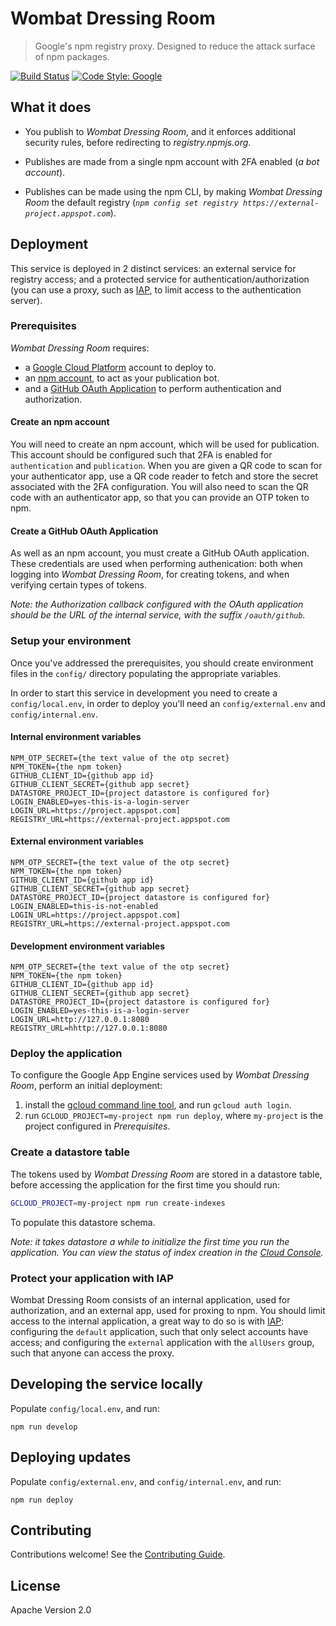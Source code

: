 # Wombat Dressing Room

> Google's npm registry proxy. Designed to reduce the attack surface of npm packages.

[![Build Status](https://github.com/GoogleCloudPlatform/wombat-dressing-room/workflows/ci/badge.svg)](https://github.com/GoogleCloudPlatform/wombat-dressing-room/actions)
[![Code Style: Google](https://img.shields.io/badge/code%20style-google-blueviolet.svg)](https://github.com/google/gts)

## What it does

- You publish to _Wombat Dressing Room_, and it enforces additional security
  rules, before redirecting to _registry.npmjs.org_.

- Publishes are made from a single npm account with 2FA enabled (_a
  bot account_).

- Publishes can be made using the npm CLI, by making _Wombat Dressing Room_
  the default registry
  (_`npm config set registry https://external-project.appspot.com`_).

## Deployment

This service is deployed in 2 distinct services: an external service
for registry access; and a protected service for authentication/authorization
(you can use a proxy, such as [IAP](https://cloud.google.com/iap/), to
limit access to the authentication server).

### Prerequisites

_Wombat Dressing Room_ requires:

- a [Google Cloud Platform](https://cloud.google.com/) account to deploy to.
- an [npm account](https://www.npmjs.com/signup), to act as your
  publication bot.
- and a [GitHub OAuth Application](https://developer.github.com/apps/building-oauth-apps/creating-an-oauth-app/)
  to perform authentication and authorization.

#### Create an npm account

You will need to create an npm account, which will be used for publication.
This account should be configured such that 2FA is enabled for `authentication`
and `publication`. When you are given a QR code to scan for your authenticator
app, use a QR code reader to fetch and store the secret associated with the
2FA configuration. You will also need to scan the QR code with an authenticator
app, so that you can provide an OTP token to npm.

#### Create a GitHub OAuth Application

As well as an npm account, you must create a GitHub OAuth application. These
credentials are used when performing authenication: both when logging into
_Wombat Dressing Room_, for creating tokens, and when verifying certain types
of tokens.

_Note: the Authorization callback configured with the OAuth application
should be the URL of the internal service, with the suffix `/oauth/github`._

### Setup your environment

Once you've addressed the prerequisites, you should create environment files in
the `config/` directory populating the appropriate variables.

In order to start this service in development you need to create a
`config/local.env`, in order to deploy you'll need an `config/external.env` and
`config/internal.env`.

#### Internal environment variables

```
NPM_OTP_SECRET={the text value of the otp secret}
NPM_TOKEN={the npm token}
GITHUB_CLIENT_ID={github app id}
GITHUB_CLIENT_SECRET={github app secret}
DATASTORE_PROJECT_ID={project datastore is configured for}
LOGIN_ENABLED=yes-this-is-a-login-server
LOGIN_URL=https://project.appspot.com]
REGISTRY_URL=https://external-project.appspot.com
```

#### External environment variables

```
NPM_OTP_SECRET={the text value of the otp secret}
NPM_TOKEN={the npm token}
GITHUB_CLIENT_ID={github app id}
GITHUB_CLIENT_SECRET={github app secret}
DATASTORE_PROJECT_ID={project datastore is configured for}
LOGIN_ENABLED=this-is-not-enabled
LOGIN_URL=https://project.appspot.com]
REGISTRY_URL=https://external-project.appspot.com
```

#### Development environment variables

```
NPM_OTP_SECRET={the text value of the otp secret}
NPM_TOKEN={the npm token}
GITHUB_CLIENT_ID={github app id}
GITHUB_CLIENT_SECRET={github app secret}
DATASTORE_PROJECT_ID={project datastore is configured for}
LOGIN_ENABLED=yes-this-is-a-login-server
LOGIN_URL=http://127.0.0.1:8080
REGISTRY_URL=hhttp://127.0.0.1:8080
```

### Deploy the application

To configure the Google App Engine services used by _Wombat Dressing Room_,
perform an initial deployment:

1. install the [gcloud command line tool](https://cloud.google.com/sdk/gcloud/),
   and run `gcloud auth login`.
1. run `GCLOUD_PROJECT=my-project npm run deploy`, where `my-project` is the
   project configured in _Prerequisites_.

### Create a datastore table

The tokens used by _Wombat Dressing Room_ are stored in a datastore table,
before accessing the application for the first time you should run:

```bash
GCLOUD_PROJECT=my-project npm run create-indexes
```

To populate this datastore schema.

_Note: it takes datastore a while to initialize the first time you run the
application. You can view the status of index creation in the
[Cloud Console](http://cloud.google.com/console)._

### Protect your application with IAP

Wombat Dressing Room consists of an internal application, used for
authorization, and an external app, used for proxing to npm. You should limit
access to the internal application, a great way to do so is with
[IAP](https://cloud.google.com/iap/docs/app-engine-quickstart): configuring
the `default` application, such that only select accounts have access; and
configuring the `external` application with the `allUsers` group,
such that anyone can access the proxy.

## Developing the service locally

Populate `config/local.env`, and run:

`npm run develop`

## Deploying updates

Populate `config/external.env`, and `config/internal.env`, and run:

`npm run deploy`

## Contributing

Contributions welcome! See the [Contributing Guide](https://github.com/GoogleCloudPlatform/wombat-dressing-room/blob/master/CONTRIBUTING.md).

## License

Apache Version 2.0
